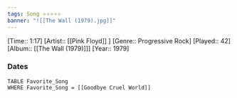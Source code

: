 ```yaml
---
tags: Song ⭐⭐⭐⭐⭐ 
banner: "![[The Wall (1979).jpg]]"
---
```

[Time:: 1:17]
[Artist:: [[Pink Floyd]] ]
[Genre:: Progressive Rock]
[Played:: 42]
[Album:: [[The Wall (1979)]]]
[Year:: 1979]
### Dates
````dataview
TABLE Favorite_Song
WHERE Favorite_Song = [[Goodbye Cruel World]]
````